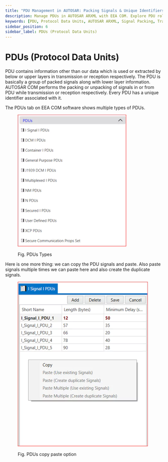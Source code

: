 ```yaml
---
title: "PDU Management in AUTOSAR: Packing Signals & Unique Identifiers"
description: Manage PDUs in AUTOSAR ARXML with EEA COM. Explore PDU roles in signal transmission, unique identifiers, and efficiently handle data by copying, pasting, and duplicating signals.
keywords: [PDU, Protocol Data Units, AUTOSAR ARXML, Signal Packing, Transmission, Reception, Unique Identifier, EEA COM, Copy and Paste Signals, Duplicate Signals]
sidebar_position: 6
sidebar_label: PDUs (Protocol Data Units)
---
```


# PDUs (Protocol Data Units)

PDU contains information other than our data which is used or extracted by below or upper layers in transmission or reception respectively. The PDU is basically a group of packed signals along with lower layer information. AUTOSAR COM performs the packing or unpacking of signals in or from PDU while transmission or reception respectively. Every PDU has a unique identifier associated with it. 
               
The PDUs tab on EEA COM software shows multiple types of PDUs.

<div class="text--center">

<figure>

![PDUs Types](../assets/image26.webp "- PDUs Types")
<figcaption>Fig. PDUs Types</figcaption>
</figure>
</div> 

Here is  one more thing: we can copy the PDU signals and paste. Also paste signals multiple times we can paste here  and also create the duplicate signals.

<div class="text--center">

<figure>

![PDUs copy paste option](../assets/image15.webp "- PDUs copy paste option")
<figcaption>Fig. PDUs copy paste option</figcaption>
</figure>
</div> 